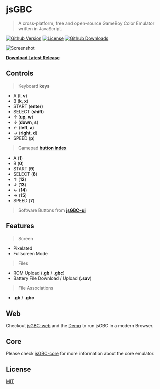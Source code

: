 # jsGBC

> A cross-platform, free and open-source GameBoy Color Emulator written in JavaScript.

[![Github Version][gh-image]][gh-url]
[![License][license-image]][license-url]
[![Github Downloads][downloads-image]][downloads-url]

![Screenshot](docs/screenshot.png)

**[Download Latest Release][downloads-url]**

## Controls

> Keyboard **keys**

  - A (**l**, **v**)
  - B (**k**, **x**)
  - START (**enter**)
  - SELECT (**shift**)
  - ↑ (**up**, **w**)
  - ↓ (**down**, **s**)
  - ← (**left**, **a**)
  - → (**right**, **d**)
  - SPEED (**p**)

> Gamepad [**button index**](https://www.w3.org/TR/gamepad/#remapping)

  - A (**1**)
  - B (**0**)
  - START (**9**)
  - SELECT (**8**)
  - ↑ (**12**)
  - ↓ (**13**)
  - ← (**14**)
  - → (**15**)
  - SPEED (**7**)

> Software Buttons from **[jsGBC-ui](https://github.com/ardean/jsGBC-ui/)**

## Features

> Screen

- Pixelated
- Fullscreen Mode

> Files

- ROM Upload (**.gb** / **.gbc**)
- Battery File Download / Upload (**.sav**)
<!--- States Download / Upload (**.s0**) TODO: -->

> File Associations

- **.gb** / **.gbc**

## Web

Checkout [jsGBC-web](https://github.com/ardean/jsGBC-web/) and the [Demo](https://ardean.github.io/jsGBC-web/) to run jsGBC in a modern Browser.

## Core

Please check [jsGBC-core](https://github.com/ardean/jsGBC-core) for more information about the core emulator.

## License

[MIT](LICENSE.md)

[gh-image]: https://img.shields.io/github/release/ardean/jsGBC.svg
[gh-url]: https://github.com/ardean/jsGBC
[downloads-image]: https://img.shields.io/github/downloads/ardean/jsGBC/total.svg
[downloads-url]: https://github.com/ardean/jsGBC/releases
[license-image]: https://img.shields.io/github/license/ardean/jsGBC.svg
[license-url]: LICENSE.md